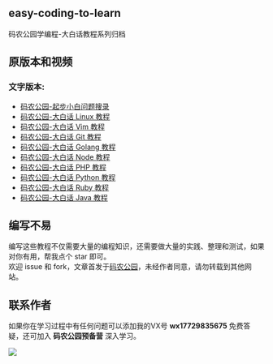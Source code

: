 ## easy-coding-to-learn

码农公园学编程-大白话教程系列归档

## 原版本和视频

### 文字版本:  
- [码农公园-起步小白问题搜录](http://www.develop-developer.com/topics/ru7mRRMXL4ZNQosxS)
- [码农公园-大白话 Linux 教程](http://www.develop-developer.com/topics/JWuEYAXx6665hszXe)
- [码农公园-大白话 Vim 教程](http://www.develop-developer.com/topics/tbSWMYeRubuDotbvn)
- [码农公园-大白话 Git 教程](http://www.develop-developer.com/topics/7iESoSi7bXYkdfM4z)
- [码农公园-大白话 Golang 教程](http://www.develop-developer.com/topics/ozbedgRzAbYy3xgcD)
- [码农公园-大白话 Node 教程](http://www.develop-developer.com/topics/u2FMkKa6ZcnThbvSz)
- [码农公园-大白话 PHP 教程](http://www.develop-developer.com/topics/efupY3vfgPGDyo53X)
- [码农公园-大白话 Python 教程](http://www.develop-developer.com/topics/tQ5iBaLqiezesMe62)
- [码农公园-大白话 Ruby 教程](https://www.develop-developer.com/topics/hoNtdByiEWJBKxsuC)
- [码农公园-大白话 Java 教程](https://www.develop-developer.com/topics/7ppEJZSzsTBYt6dL4)

## 编写不易

编写这些教程不仅需要大量的编程知识，还需要做大量的实践、整理和测试，如果对你有用，帮我点个 star 即可。  
欢迎 issue 和 fork，文章首发于[码农公园](http://develop-developer.com)，未经作者同意，请勿转载到其他网站。

## 联系作者

如果你在学习过程中有任何问题可以添加我的VX号 **wx17729835675** 免费答疑，还可加入 **码农公园预备营** 深入学习。

![](http://develop-developer.oss-cn-hangzhou.aliyuncs.com/images/oupmvGcz7eJ43LmJX-mMqaGbMdrKH498oR6Sh5IzXL.jpeg?x-oss-process=style/txt-water)

